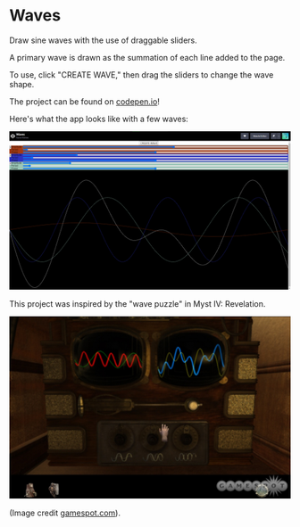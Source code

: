 # Waves

Draw sine waves with the use of draggable sliders.

A primary wave is drawn as the summation of each line added to the page.

To use, click "CREATE WAVE," then drag the sliders to change the wave shape.

The project can be found on [codepen.io](https://codepen.io/aholmes/full/gBNbKN)!

Here's what the app looks like with a few waves:

![](img/app.png)

This project was inspired by the "wave puzzle" in Myst IV: Revelation.

![](img/606322-920187_20040924_004.jpg)

(Image credit [gamespot.com](https://www.gamespot.com/articles/myst-iv-revelation-final-impressions/1100-6108695/)).

